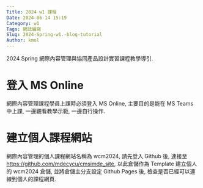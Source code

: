 ```yaml
---
Title: 2024 w1 課程
Date: 2024-06-14 15:19
Category: w1
Tags: 網誌編寫
Slug: 2024-Spring-w1.-blog-tutorial
Author: kmol
---
```


2024 Spring 網際內容管理與協同產品設計實習課程教學導引.

<!-- PELICAN_END_SUMMARY -->

# 登入 MS Online
網際內容管理課程學員上課時必須登入 MS Online, 主要目的是能在 MS Teams 中上課, 一邊觀看教學示範, 一邊自行操作.

# 建立個人課程網站
網際內容管理的個人課程網站名稱為 wcm2024, 請先登入 Github 後, 連接至 https://github.com/mdecycu/cmsimde_site, 以此倉儲作為 Template 建立個人的 wcm2024 倉儲, 並將倉儲主分支設定 Github Pages 後, 檢查是否已經可以連線到個人的課程網頁.